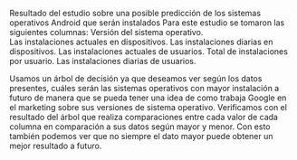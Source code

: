 ﻿Resultado del estudio sobre una posible predicción de los sistemas operativos Android que serán instalados
Para este estudio se tomaron las siguientes columnas: 
Versión del sistema operativo.   
Las instalaciones actuales en dispositivos.
Las instalaciones diarias en dispositivos.
Las instalaciones actuales de usuarios.
Total de instalaciones por usuario.
Las instalaciones diarias de usuarios.
 
Usamos un árbol de decisión ya que deseamos ver según los datos presentes, cuáles serán las sistemas operativos  con mayor instalación a futuro de manera que se pueda tener una idea de como trabaja Google en el marketing sobre sus versiones de sistema operativo.
Verificamos con el resultado del árbol que realiza comparaciones entre cada valor de cada columna en comparación a sus datos según mayor y menor. Con esto también podemos ver que no siempre el dato mayor puede obtener un mejor resultado a futuro.

